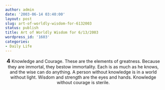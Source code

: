 ```yaml
---
author: admin
date: '2003-06-14 03:40:00'
layout: post
slug: art-of-worldly-wisdom-for-6132003
status: publish
title: Art of Worldly Wisdom for 6/13/2003
wordpress_id: '1603'
categories:
- Daily Life
---
```

<center><b><font size="+1">4</font></b>
Knowledge and Courage.
These are the elements of greatness. Because they are immortal, they bestow immortality. Each is as much as he knows, and the wise can do anything. A person without knowledge is in a world without light. Wisdom and strength are the eyes and hands. Knowledge without courage is sterile.</center>
